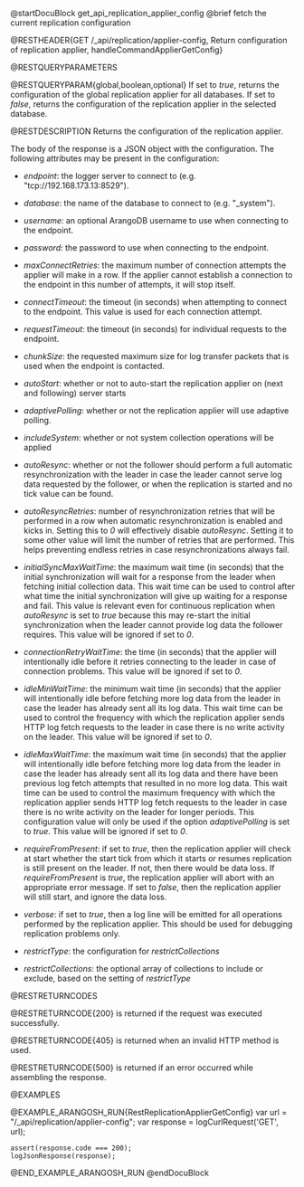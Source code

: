 
@startDocuBlock get_api_replication_applier_config
@brief fetch the current replication configuration

@RESTHEADER{GET /_api/replication/applier-config, Return configuration of replication applier, handleCommandApplierGetConfig}

@RESTQUERYPARAMETERS

@RESTQUERYPARAM{global,boolean,optional}
If set to *true*, returns the configuration of the global replication applier for all
databases. If set to *false*, returns the configuration of the replication applier in the
selected database.

@RESTDESCRIPTION
Returns the configuration of the replication applier.

The body of the response is a JSON object with the configuration. The
following attributes may be present in the configuration:

- *endpoint*: the logger server to connect to (e.g. "tcp://192.168.173.13:8529").

- *database*: the name of the database to connect to (e.g. "_system").

- *username*: an optional ArangoDB username to use when connecting to the endpoint.

- *password*: the password to use when connecting to the endpoint.

- *maxConnectRetries*: the maximum number of connection attempts the applier
  will make in a row. If the applier cannot establish a connection to the
  endpoint in this number of attempts, it will stop itself.

- *connectTimeout*: the timeout (in seconds) when attempting to connect to the
  endpoint. This value is used for each connection attempt.

- *requestTimeout*: the timeout (in seconds) for individual requests to the endpoint.

- *chunkSize*: the requested maximum size for log transfer packets that
  is used when the endpoint is contacted.

- *autoStart*: whether or not to auto-start the replication applier on
  (next and following) server starts

- *adaptivePolling*: whether or not the replication applier will use
  adaptive polling.

- *includeSystem*: whether or not system collection operations will be applied

- *autoResync*: whether or not the follower should perform a full automatic
  resynchronization with the leader in case the leader cannot serve log data
  requested by the follower, or when the replication is started and no tick
  value
  can be found.

- *autoResyncRetries*: number of resynchronization retries that will be performed
  in a row when automatic resynchronization is enabled and kicks in. Setting this
  to *0* will effectively disable *autoResync*. Setting it to some other value
  will limit the number of retries that are performed. This helps preventing endless
  retries in case resynchronizations always fail.

- *initialSyncMaxWaitTime*: the maximum wait time (in seconds) that the initial
  synchronization will wait for a response from the leader when fetching initial
  collection data.
  This wait time can be used to control after what time the initial synchronization
  will give up waiting for a response and fail. This value is relevant even
  for continuous replication when *autoResync* is set to *true* because this
  may re-start the initial synchronization when the leader cannot provide
  log data the follower requires.
  This value will be ignored if set to *0*.

- *connectionRetryWaitTime*: the time (in seconds) that the applier will
  intentionally idle before it retries connecting to the leader in case of
  connection problems.
  This value will be ignored if set to *0*.

- *idleMinWaitTime*: the minimum wait time (in seconds) that the applier will
  intentionally idle before fetching more log data from the leader in case
  the leader has already sent all its log data. This wait time can be used
  to control the frequency with which the replication applier sends HTTP log
  fetch requests to the leader in case there is no write activity on the leader.
  This value will be ignored if set to *0*.

- *idleMaxWaitTime*: the maximum wait time (in seconds) that the applier will
  intentionally idle before fetching more log data from the leader in case the
  leader has already sent all its log data and there have been previous log
  fetch attempts that resulted in no more log data. This wait time can be used
  to control the maximum frequency with which the replication applier sends HTTP
  log fetch requests to the leader in case there is no write activity on the
  leader for longer periods. This configuration value will only be used if the
  option *adaptivePolling* is set to *true*.
  This value will be ignored if set to *0*.

- *requireFromPresent*: if set to *true*, then the replication applier will check
  at start whether the start tick from which it starts or resumes replication is
  still present on the leader. If not, then there would be data loss. If
  *requireFromPresent* is *true*, the replication applier will abort with an
  appropriate error message. If set to *false*, then the replication applier will
  still start, and ignore the data loss.

- *verbose*: if set to *true*, then a log line will be emitted for all operations
  performed by the replication applier. This should be used for debugging
  replication
  problems only.

- *restrictType*: the configuration for *restrictCollections*

- *restrictCollections*: the optional array of collections to include or exclude,
  based on the setting of *restrictType*

@RESTRETURNCODES

@RESTRETURNCODE{200}
is returned if the request was executed successfully.

@RESTRETURNCODE{405}
is returned when an invalid HTTP method is used.

@RESTRETURNCODE{500}
is returned if an error occurred while assembling the response.

@EXAMPLES

@EXAMPLE_ARANGOSH_RUN{RestReplicationApplierGetConfig}
    var url = "/_api/replication/applier-config";
    var response = logCurlRequest('GET', url);

    assert(response.code === 200);
    logJsonResponse(response);
@END_EXAMPLE_ARANGOSH_RUN
@endDocuBlock
